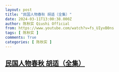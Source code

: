 ```yaml
---
layout: post
title: "民国人物春秋 胡适（全集）"
date: 2024-03-11T13:00:38.000Z
author: 陈秋实 Qiushi Official
from: https://www.youtube.com/watch?v=fs_UIyvB0ns
tags: [ 陈秋实 ]
comments: True
categories: [ 陈秋实 ]
---
```

<!--1710162038000-->
[民国人物春秋 胡适（全集）](https://www.youtube.com/watch?v=fs_UIyvB0ns)
------

<div>

</div>

